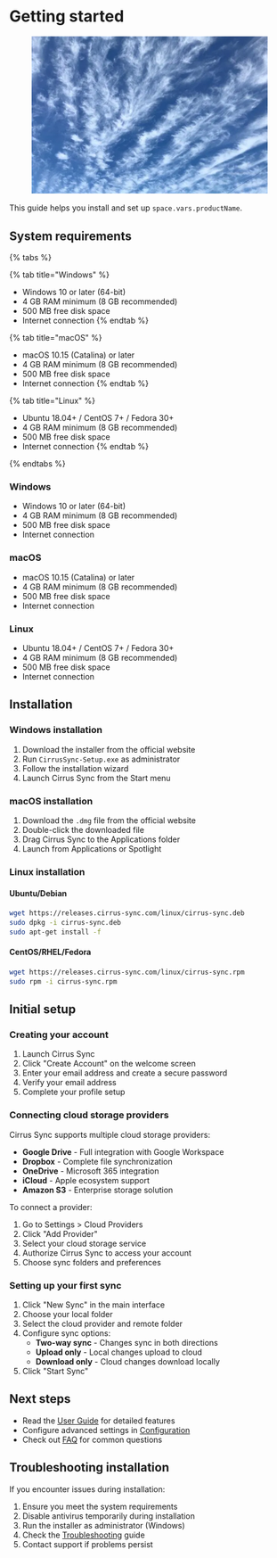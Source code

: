 # Getting started

<figure><img src=".gitbook/assets/cirrus-clouds.png" alt=""><figcaption></figcaption></figure>

This guide helps you install and set up <code class="expression">space.vars.productName</code>.

## System requirements

{% tabs %}

{% tab title="Windows" %} 
* Windows 10 or later (64-bit)
* 4 GB RAM minimum (8 GB recommended)
* 500 MB free disk space
* Internet connection 
{% endtab %}

{% tab title="macOS" %} 
* macOS 10.15 (Catalina) or later
* 4 GB RAM minimum (8 GB recommended)
* 500 MB free disk space
* Internet connection 
{% endtab %}

{% tab title="Linux" %} 
* Ubuntu 18.04+ / CentOS 7+ / Fedora 30+
* 4 GB RAM minimum (8 GB recommended)
* 500 MB free disk space
* Internet connection
{% endtab %}

{% endtabs %}

### Windows

* Windows 10 or later (64-bit)
* 4 GB RAM minimum (8 GB recommended)
* 500 MB free disk space
* Internet connection

### macOS

* macOS 10.15 (Catalina) or later
* 4 GB RAM minimum (8 GB recommended)
* 500 MB free disk space
* Internet connection

### Linux

* Ubuntu 18.04+ / CentOS 7+ / Fedora 30+
* 4 GB RAM minimum (8 GB recommended)
* 500 MB free disk space
* Internet connection

## Installation

### Windows installation

1. Download the installer from the official website
2. Run `CirrusSync-Setup.exe` as administrator
3. Follow the installation wizard
4. Launch Cirrus Sync from the Start menu

### macOS installation

1. Download the `.dmg` file from the official website
2. Double-click the downloaded file
3. Drag Cirrus Sync to the Applications folder
4. Launch from Applications or Spotlight

### Linux installation

#### Ubuntu/Debian

```bash
wget https://releases.cirrus-sync.com/linux/cirrus-sync.deb
sudo dpkg -i cirrus-sync.deb
sudo apt-get install -f
```

#### CentOS/RHEL/Fedora

```bash
wget https://releases.cirrus-sync.com/linux/cirrus-sync.rpm
sudo rpm -i cirrus-sync.rpm
```

## Initial setup

### Creating your account

1. Launch Cirrus Sync
2. Click "Create Account" on the welcome screen
3. Enter your email address and create a secure password
4. Verify your email address
5. Complete your profile setup

### Connecting cloud storage providers

Cirrus Sync supports multiple cloud storage providers:

* **Google Drive** - Full integration with Google Workspace
* **Dropbox** - Complete file synchronization
* **OneDrive** - Microsoft 365 integration
* **iCloud** - Apple ecosystem support
* **Amazon S3** - Enterprise storage solution

To connect a provider:

1. Go to Settings > Cloud Providers
2. Click "Add Provider"
3. Select your cloud storage service
4. Authorize Cirrus Sync to access your account
5. Choose sync folders and preferences

### Setting up your first sync

1. Click "New Sync" in the main interface
2. Choose your local folder
3. Select the cloud provider and remote folder
4. Configure sync options:
   * **Two-way sync** - Changes sync in both directions
   * **Upload only** - Local changes upload to cloud
   * **Download only** - Cloud changes download locally
5. Click "Start Sync"

## Next steps

* Read the [User Guide](user-guide.md) for detailed features
* Configure advanced settings in [Configuration](broken-reference)
* Check out [FAQ](faq.md) for common questions

## Troubleshooting installation

If you encounter issues during installation:

1. Ensure you meet the system requirements
2. Disable antivirus temporarily during installation
3. Run the installer as administrator (Windows)
4. Check the [Troubleshooting](developer-guide/troubleshooting.md) guide
5. Contact support if problems persist
